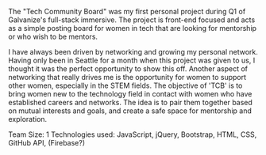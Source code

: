 The "Tech Community Board" was my first personal project during Q1 of Galvanize's full-stack immersive.  The project is front-end focused and acts as a simple posting board for women in tech that are looking for mentorship or who wish to be mentors.

I have always been driven by networking and growing my personal network.  Having only been in Seattle for a month when this project was given to us, I thought it was the perfect opportunity to show this off.  Another aspect of networking that really drives me is the opportunity for women to support other women, especially in the STEM fields.  The objective of 'TCB' is to bring women new to the technology field in contact with women who have established careers and networks.  The idea is to pair them together based on mutual interests and goals, and create a safe space for mentorship and exploration.

Team Size: 1
Technologies used: JavaScript, jQuery, Bootstrap, HTML, CSS, GitHub API, (Firebase?)  
